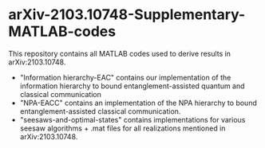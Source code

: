 # arXiv-2103.10748-Supplementary-MATLAB-codes
This repository contains all MATLAB codes used to derive results in arXiv:2103.10748.

- "Information hierarchy-EAC" contains our implementation of the information hierarchy to bound entanglement-assisted quantum and classical communication
- "NPA-EACC" contains an implementation of the NPA hierarchy to bound entanglement-assisted classical communication.
- "seesaws-and-optimal-states" contains implementations for various seesaw algorithms + .mat files for all realizations mentioned in arXiv:2103.10748.

